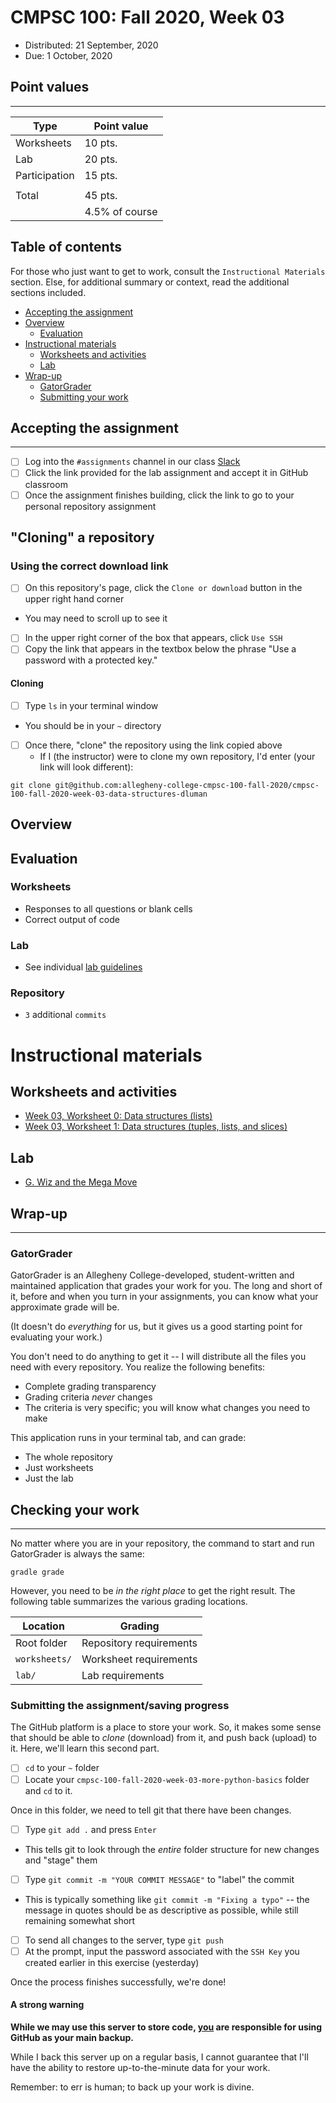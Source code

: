 # CMPSC 100: Fall 2020, Week 03

* Distributed: 21 September, 2020
* Due: 1 October, 2020

## Point values

---

|Type         |Point value |
|-------------|------------|
|Worksheets   |10 pts.     |
|Lab          |20 pts.     |
|Participation|15 pts.     |
|             |            |
|Total        |45 pts.     |
|             |4.5% of course |

## Table of contents

For those who just want to get to work, consult the `Instructional Materials` section. Else, for additional summary or context, read the additional sections included.

* [Accepting the assignment](#Accepting-the-assignment)
* [Overview](#Overview)
  * [Evaluation](#Evaluation)
* [Instructional materials](#Instructional-materials)
  * [Worksheets and activities](#Worksheets-and-activities)
  * [Lab](#Lab)
* [Wrap-up](#Wrap-up)
  * [GatorGrader](#GatorGrader)
  * [Submitting your work](#Submitting-your-work)
  
## Accepting the assignment

---

- [ ] Log into the `#assignments` channel in our class [Slack](https://cmpsc-100-00-fa-2020.slack.com)
- [ ] Click the link provided for the lab assignment and accept it in GitHub classroom
- [ ] Once the assignment finishes building, click the link to go to your personal repository assignment

## "Cloning" a repository

### Using the correct download link

- [ ] On this repository's page, click the `Clone or download` button in the upper right hand corner
* You may need to scroll up to see it
- [ ] In the upper right corner of the box that appears, click `Use SSH`
- [ ] Copy the link that appears in the textbox below the phrase "Use a password with a protected key."

#### Cloning

* [ ] Type `ls` in your terminal window
* You should be in your `~` directory
- [ ] Once there, "clone" the repository using the link copied above
  * If I (the instructor) were to clone my own repository, I'd enter (your link will look different):

```
git clone git@github.com:allegheny-college-cmpsc-100-fall-2020/cmpsc-100-fall-2020-week-03-data-structures-dluman
```

## Overview

## Evaluation

### Worksheets

* Responses to all questions or blank cells
* Correct output of code

### Lab 

* See individual [lab guidelines](lab/Week%2003%20-%20Lab%20-%20The%20Mega%20Move.ipynb#Requirements)

### Repository

* `3` additional `commits`

# Instructional materials

## Worksheets and activities

* [Week 03, Worksheet 0: Data structures (lists)](worksheets/Week%2003%20-%20Worksheet%200%20-%20Syntax%20-%20Data%20structures%20(lists).ipynb)
* [Week 03, Worksheet 1: Data structures (tuples, lists, and slices)](worksheets/Week%2003%20-%20Worksheet%201%20-%20Syntax%20-%20Data%20structures%20(tuples%20lists%20and%20slices).ipynb)

## Lab

* [G. Wiz and the Mega Move](lab/Week%2003%20-%20Lab%20-%20The%20Mega%20Move.ipynb)

## Wrap-up

---

### GatorGrader

GatorGrader is an Allegheny College-developed, student-written and maintained application that grades your work for you. The long and short of it, before and when you turn in your assignments, you can know what your approximate grade will be.

(It doesn't do _everything_ for us, but it gives us a good starting point for evaluating your work.)

You don't need to do anything to get it -- I will distribute all the files you need with every repository. You realize the following benefits:

* Complete grading transparency
* Grading criteria _never_ changes
* The criteria is very specific; you will know what changes you need to make

This application runs in your terminal tab, and can grade:

* The whole repository
* Just worksheets
* Just the lab

## Checking your work

---

No matter where you are in your repository, the command to start and run GatorGrader is always the same:

```
gradle grade
```

However, you need to be _in the right place_ to get the right result. The following table summarizes the various grading locations.

| Location | Grading             |
|----------|---------------------|
| Root folder | Repository requirements |
| `worksheets/` | Worksheet requirements |
| `lab/`        | Lab requirements |

### Submitting the assignment/saving progress

The GitHub platform is a place to store your work. So, it makes some sense that should be able to _clone_ (download) from it, and push back (upload) to it. Here, we'll learn this second part.

- [ ] `cd` to your `~` folder
- [ ] Locate your `cmpsc-100-fall-2020-week-03-more-python-basics` folder and `cd` to it.

Once in this folder, we need to tell git that there have been changes.

- [ ] Type `git add .` and press `Enter`
* This tells git to look through the _entire_ folder structure for new changes and "stage" them

- [ ] Type `git commit -m "YOUR COMMIT MESSAGE"` to "label" the commit
* This is typically something like `git commit -m "Fixing a typo"` -- the message in quotes should be as descriptive as possible, while still remaining somewhat short

- [ ] To send all changes to the server, type `git push`
- [ ] At the prompt, input the password associated with the `SSH Key` you created earlier in this exercise (yesterday)

Once the process finishes successfully, we're done!

#### A strong warning

<div class="alert alert-block alert-danger">
    <p><strong>While we may use this server to store code, <u>you</u> are responsible for using GitHub as your main backup.</strong></p>
    <p>While I back this server up on a regular basis, I cannot guarantee that I'll have the ability to restore up-to-the-minute data for your work.</p>
    <p>Remember: to err is human; to back up your work is divine.</p>
</div>